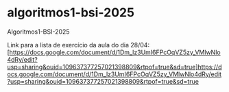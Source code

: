 # algoritmos1-bsi-2025
Algoritmos1-BSI-2025

Link para a lista de exercício da aula do dia 28/04: [https://docs.google.com/document/d/1Dm_lz3UmI6FPcOqVZ5zy_VMlwNlo4dRy/edit?usp=sharing&ouid=109637377257021398809&rtpof=true&sd=true]https://docs.google.com/document/d/1Dm_lz3UmI6FPcOqVZ5zy_VMlwNlo4dRy/edit?usp=sharing&ouid=109637377257021398809&rtpof=true&sd=true
